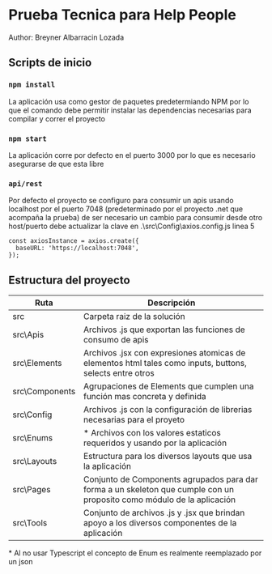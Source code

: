 # Prueba Tecnica para Help People
Author: Breyner Albarracin Lozada

## Scripts de inicio
### `npm install`
La aplicación usa como gestor de paquetes predetermiando NPM por lo que el comando debe permitir instalar las dependencias necesarias para compilar y correr el proyecto

### `npm start`
La aplicación corre por defecto en el puerto 3000 por lo que es necesario asegurarse de que esta libre

### `api/rest`
Por defecto el proyecto se configuro para consumir un apis usando localhost por el puerto 7048 (predeterminado por el proyecto .net que acompaña la prueba) de ser necesario un cambio para consumir desde otro host/puerto debe actualizar la clave en .\src\Config\axios.config.js linea 5

``````
const axiosInstance = axios.create({
  baseURL: 'https://localhost:7048',
});
``````

## Estructura del proyecto

| Ruta | Descripción |
| --------- | --------- |
| src   | Carpeta raiz de la solución   |
| src\Apis   | Archivos .js que exportan las funciones de consumo de apis   |
| src\Elements   | Archivos .jsx con expresiones atomicas de elementos html tales como inputs, buttons, selects entre otros   |
| src\Components   | Agrupaciones de Elements que cumplen una función mas concreta y definida   |
| src\Config   | Archivos .js con la configuración de librerias necesarias para el proyeto   |
| src\Enums   |  * Archivos con los valores estaticos requeridos y usando por la aplicación   |
| src\Layouts   |  Estructura para los diversos layouts que usa la aplicación   |
| src\Pages   |  Conjunto de Components agrupados para dar forma a un skeleton que cumple con un proposito como módulo de la aplicación   |
| src\Tools   |  Conjunto de archivos .js y .jsx que brindan apoyo a los diversos componentes de la aplicación   |


\* Al no usar Typescript el concepto de Enum es realmente reemplazado por un json